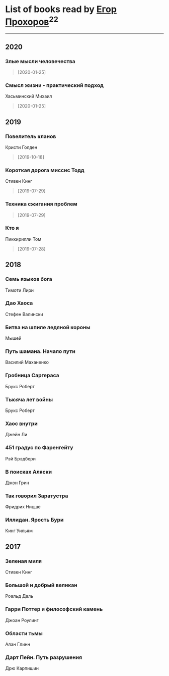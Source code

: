 # List of books read by [Егор Прохоров](https://vk.com/id548111510)<sup>22</sup>
---

## 2020

### Злые мысли человечества
> [2020-01-25] 


### Смысл жизни - практический подход
Хасьминский Михаил
> [2020-01-25] 



## 2019

### Повелитель кланов
Кристи Голден
> [2019-10-18] 


### Короткая дорога миссис Тодд
Стивен Кинг
> [2019-07-29] 


### Техника сжигания проблем
> [2019-07-29] 


### Кто я
Пиккирилли Том
> [2019-07-28] 



## 2018

### Семь языков бога
Тимоти Лири


### Дао Хаоса
Стефен Валински


### Битва на шпиле ледяной короны
Мышей


### Путь шамана. Начало пути
Василий Маханенко


### Гробница Саргераса
Брукс Роберт


### Тысяча лет войны
Брукс Роберт


### Хаос внутри
Джейн Ли


### 451 градус по Фаренгейту
Рэй Брэдбери


### В поисках Аляски
Джон Грин


### Так говорил Заратустра
Фридрих Ницше


### Иллидан. Ярость Бури
Кинг Уильям



## 2017

### Зеленая миля
Стивен Кинг


### Большой и добрый великан
Роальд Даль


### Гарри Поттер и философский камень
Джоан Роулинг


### Области тьмы
Алан Глинн


### Дарт Пейн. Путь разрушения
Дрю Карпишин



